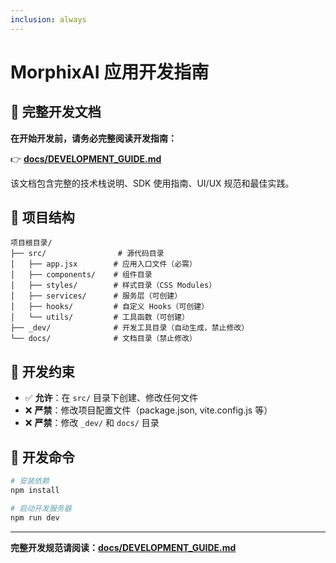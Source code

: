 ```yaml
---
inclusion: always
---
```

# MorphixAI 应用开发指南

## 📖 完整开发文档

**在开始开发前，请务必完整阅读开发指南：**

👉 **[docs/DEVELOPMENT_GUIDE.md](docs/DEVELOPMENT_GUIDE.md)**

该文档包含完整的技术栈说明、SDK 使用指南、UI/UX 规范和最佳实践。

## 🎯 项目结构

```
项目根目录/
├── src/                # 源代码目录
│   ├── app.jsx        # 应用入口文件（必需）
│   ├── components/    # 组件目录
│   ├── styles/        # 样式目录（CSS Modules）
│   ├── services/      # 服务层（可创建）
│   ├── hooks/         # 自定义 Hooks（可创建）
│   └── utils/         # 工具函数（可创建）
├── _dev/              # 开发工具目录（自动生成，禁止修改）
└── docs/              # 文档目录（禁止修改）
```

## 🚀 开发约束

- ✅ **允许**：在 `src/` 目录下创建、修改任何文件
- ❌ **严禁**：修改项目配置文件（package.json, vite.config.js 等）
- ❌ **严禁**：修改 `_dev/` 和 `docs/` 目录

## 🔧 开发命令

```bash
# 安装依赖
npm install

# 启动开发服务器
npm run dev
```

---

**完整开发规范请阅读：[docs/DEVELOPMENT_GUIDE.md](../../docs/DEVELOPMENT_GUIDE.md)**


